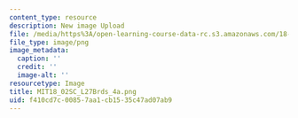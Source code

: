 ```yaml
---
content_type: resource
description: New image Upload
file: /media/https%3A/open-learning-course-data-rc.s3.amazonaws.com/18-02sc-multivariable-calculus-fall-2010/f410cd7c00857aa1cb1535c47ad07ab9_MIT18_02SC_L27Brds_4a.png
file_type: image/png
image_metadata:
  caption: ''
  credit: ''
  image-alt: ''
resourcetype: Image
title: MIT18_02SC_L27Brds_4a.png
uid: f410cd7c-0085-7aa1-cb15-35c47ad07ab9
---
```

